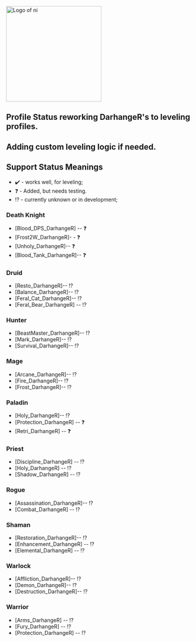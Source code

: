 <img src="https://nhub.app/_media/logo.png" alt="Logo of ni" width="256"/>

## Profile Status reworking DarhangeR's to leveling profiles. 
## Adding custom leveling logic if needed.

## Support Status Meanings 
* ✔️ - works well, for leveling;
* ❓ - Added, but needs testing.
* ⁉️ - currently unknown or in development;

### Death Knight
* [Blood_DPS_DarhangeR] -- ❓
* [Frost2W_DarhangeR]- - ❓
* [Unholy_DarhangeR]-- ❓
* [Blood_Tank_DarhangeR]-- ❓

### Druid
* [Resto_DarhangeR]-- ⁉️
* [Balance_DarhangeR]-- ⁉️
* [Feral_Cat_DarhangeR]-- ⁉️
* [Feral_Bear_DarhangeR] -- ⁉️

### Hunter
* [BeastMaster_DarhangeR]-- ⁉️
* [Mark_DarhangeR]-- ⁉️
* [Survival_DarhangeR]-- ⁉️

### Mage
* [Arcane_DarhangeR]-- ⁉️
* [Fire_DarhangeR]-- ⁉️
* [Frost_DarhangeR]-- ⁉️

### Paladin
* [Holy_DarhangeR]-- ⁉️
* [Protection_DarhangeR] -- ❓
* [Retri_DarhangeR] -- ❓

### Priest
* [Discipline_DarhangeR] -- ⁉️
* [Holy_DarhangeR] -- ⁉️
* [Shadow_DarhangeR] -- ⁉️

### Rogue
* [Assassination_DarhangeR]-- ⁉️
* [Combat_DarhangeR] -- ⁉️

### Shaman
* [Restoration_DarhangeR]-- ⁉️
* [Enhancement_DarhangeR] -- ⁉️
* [Elemental_DarhangeR] -- ⁉️

### Warlock
* [Affliction_DarhangeR]-- ⁉️
* [Demon_DarhangeR]-- ⁉️
* [Destruction_DarhangeR]-- ⁉️

### Warrior
* [Arms_DarhangeR] -- ⁉️
* [Fury_DarhangeR] -- ⁉️
* [Protection_DarhangeR] -- ⁉️
